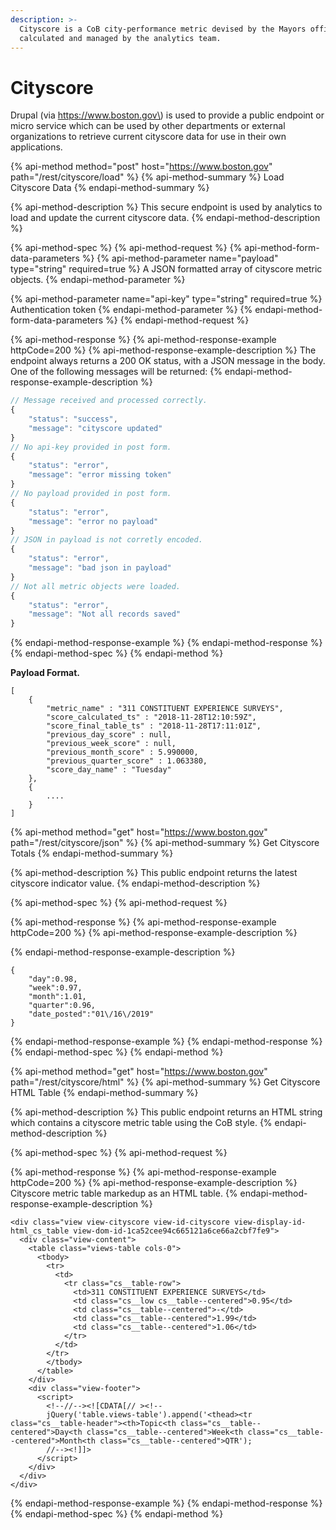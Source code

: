 ```yaml
---
description: >-
  Cityscore is a CoB city-performance metric devised by the Mayors office,
  calculated and managed by the analytics team.
---
```


# Cityscore

Drupal \(via https://www.boston.gov\) is used to provide a public endpoint or micro service which can be used by other departments or external organizations to retrieve current cityscore data for use in their own applications.

{% api-method method="post" host="https://www.boston.gov" path="/rest/cityscore/load" %}
{% api-method-summary %}
Load Cityscore Data
{% endapi-method-summary %}

{% api-method-description %}
This secure endpoint is used by analytics to load and update the current cityscore data.
{% endapi-method-description %}

{% api-method-spec %}
{% api-method-request %}
{% api-method-form-data-parameters %}
{% api-method-parameter name="payload" type="string" required=true %}
A JSON formatted array of cityscore metric objects.
{% endapi-method-parameter %}

{% api-method-parameter name="api-key" type="string" required=true %}
Authentication token
{% endapi-method-parameter %}
{% endapi-method-form-data-parameters %}
{% endapi-method-request %}

{% api-method-response %}
{% api-method-response-example httpCode=200 %}
{% api-method-response-example-description %}
The endpoint always returns a 200 OK status, with a JSON message in the body.  One of the following messages will be returned:
{% endapi-method-response-example-description %}

```javascript
// Message received and processed correctly.
{
    "status": "success",
    "message": "cityscore updated"
}
// No api-key provided in post form.
{
    "status": "error",
    "message": "error missing token"
}
// No payload provided in post form.
{
    "status": "error",
    "message": "error no payload"
}
// JSON in payload is not corretly encoded.
{
    "status": "error",
    "message": "bad json in payload"
}
// Not all metric objects were loaded.
{
    "status": "error",
    "message": "Not all records saved"
}
```
{% endapi-method-response-example %}
{% endapi-method-response %}
{% endapi-method-spec %}
{% endapi-method %}

**Payload Format.**

```text
[
    {
		"metric_name" : "311 CONSTITUENT EXPERIENCE SURVEYS",
		"score_calculated_ts" : "2018-11-28T12:10:59Z",
		"score_final_table_ts" : "2018-11-28T17:11:01Z",
		"previous_day_score" : null,
		"previous_week_score" : null,
		"previous_month_score" : 5.990000,
		"previous_quarter_score" : 1.063380,
		"score_day_name" : "Tuesday"
	},  
	{
	    ....
	}  
]
```

{% api-method method="get" host="https://www.boston.gov" path="/rest/cityscore/json" %}
{% api-method-summary %}
Get Cityscore Totals
{% endapi-method-summary %}

{% api-method-description %}
This public endpoint returns the latest cityscore indicator value.
{% endapi-method-description %}

{% api-method-spec %}
{% api-method-request %}

{% api-method-response %}
{% api-method-response-example httpCode=200 %}
{% api-method-response-example-description %}

{% endapi-method-response-example-description %}

```text
{
    "day":0.98,
    "week":0.97,
    "month":1.01,
    "quarter":0.96,
    "date_posted":"01\/16\/2019"
}
```
{% endapi-method-response-example %}
{% endapi-method-response %}
{% endapi-method-spec %}
{% endapi-method %}

{% api-method method="get" host="https://www.boston.gov" path="/rest/cityscore/html" %}
{% api-method-summary %}
Get Cityscore HTML Table
{% endapi-method-summary %}

{% api-method-description %}
This public endpoint returns an HTML string which contains a cityscore metric table using the CoB style.
{% endapi-method-description %}

{% api-method-spec %}
{% api-method-request %}

{% api-method-response %}
{% api-method-response-example httpCode=200 %}
{% api-method-response-example-description %}
Cityscore metric table markedup as an HTML table.
{% endapi-method-response-example-description %}

```
<div class="view view-cityscore view-id-cityscore view-display-id-html_cs_table view-dom-id-1ca52cee94c665121a6ce66a2cbf7fe9">
  <div class="view-content">
    <table class="views-table cols-0">
      <tbody>
        <tr>
          <td>
            <tr class="cs__table-row">
              <td>311 CONSTITUENT EXPERIENCE SURVEYS</td>
              <td class="cs__low cs__table--centered">0.95</td>
              <td class="cs__table--centered">-</td>
              <td class="cs__table--centered">1.99</td>
              <td class="cs__table--centered">1.06</td>
            </tr>
          </td>
        </tr>
        </tbody>
      </table>
    </div>
    <div class="view-footer">
      <script>
        <!--//--><![CDATA[// ><!--
        jQuery('table.views-table').append('<thead><tr class="cs__table-header"><th>Topic<th class="cs__table--centered">Day<th class="cs__table--centered">Week<th class="cs__table--centered">Month<th class="cs__table--centered">QTR');
        //--><!]]>
      </script>    
    </div>
  </div>
</div>
```
{% endapi-method-response-example %}
{% endapi-method-response %}
{% endapi-method-spec %}
{% endapi-method %}

